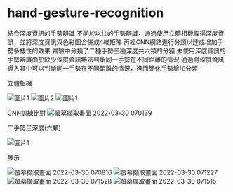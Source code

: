 # hand-gesture-recognition
結合深度資訊的手勢辨識
不同於以往的手勢辨識，通過使用立體相機取得深度資訊，並將深度資訊與色彩圖合併成4維矩陣
再經CNN網路進行分類以達成增加手勢多樣性的效果
實驗中分類了二種手勢三種深度共六類的分組
未使用深度資訊的手勢辨識由於缺少深度資訊無法判斷同一手勢在不同距離的情況
通過將深度資訊導入其中可以判斷同一手勢在不同距離的情況，進而簡化手勢增加分類

立體相機

![圖片1](https://user-images.githubusercontent.com/62131348/160719620-fba4b30e-7881-4679-9d19-3c592463e47f.png)
![圖片2](https://user-images.githubusercontent.com/62131348/160719623-adf4ed9e-a707-4295-b8cd-ec75150d797a.png)
![圖片1](https://user-images.githubusercontent.com/62131348/160718310-fe31c857-7d8d-4d9b-ab6e-2d6449cc7014.png)

CNN訓練比對
![螢幕擷取畫面 2022-03-30 070139](https://user-images.githubusercontent.com/62131348/160720488-06b40796-4e54-4492-ab90-957eecfa85bb.png)
 
 二手勢三深度(六類)
 
 ![圖片1](https://user-images.githubusercontent.com/62131348/160720602-9814006c-5461-47c3-bca5-a3af2dc77300.png)
 
 展示
 
![螢幕擷取畫面 2022-03-30 070816](https://user-images.githubusercontent.com/62131348/160721108-cc4b5c10-0fa2-44d2-a4e6-463c8e57da05.png)
![螢幕擷取畫面 2022-03-30 071227](https://user-images.githubusercontent.com/62131348/160721409-4111f1b5-5939-4774-9742-50f6b50903e3.png)
![螢幕擷取畫面 2022-03-30 071528](https://user-images.githubusercontent.com/62131348/160721674-3efc821f-9b19-423b-944d-e737e8bacad5.png)
![螢幕擷取畫面 2022-03-30 071515](https://user-images.githubusercontent.com/62131348/160721671-c043a4db-1602-4d1f-9cd8-3938600b0eda.png)
